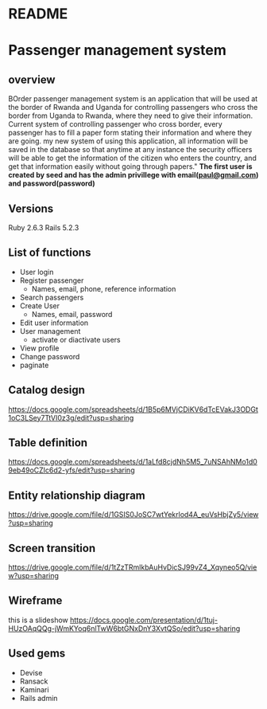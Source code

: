 # README
**Passenger management system**
===============================
## overview

BOrder passenger management system is an application that will be used at the border of Rwanda and Uganda for controlling passengers who cross the border from Uganda to Rwanda, where they need to give their information.
Current system of controlling passenger who cross border, every passenger has to fill a paper form stating their information and where they are going.
my new system of using this application, all information will be saved in the database so that anytime at any instance the
security officers will be able to get the information of the citizen who enters the country, and get that information easily without going through papers."
**The first user is created by seed and has the admin privillege with email(paul@gmail.com) and password(password)**						

## Versions
Ruby 2.6.3
Rails 5.2.3

## List of functions
* User login
* Register passenger
    * Names, email, phone, reference information
* Search passengers
* Create User
    * Names, email, password
* Edit user information
* User management
    * activate or diactivate users
* View profile
* Change password
* paginate

## Catalog design
https://docs.google.com/spreadsheets/d/1B5p6MVjCDiKV6dTcEVakJ3ODGt1oC3LSey7TtVI0z3g/edit?usp=sharing

## Table definition
https://docs.google.com/spreadsheets/d/1aLfd8cjdNh5M5_7uNSAhNMo1d09eb49oCZIc6d2-yfs/edit?usp=sharing

## Entity relationship diagram
https://drive.google.com/file/d/1GSIS0JoSC7wtYekrlod4A_euVsHbjZy5/view?usp=sharing

## Screen transition
https://drive.google.com/file/d/1tZzTRmlkbAuHvDicSJ99vZ4_Xqyneo5Q/view?usp=sharing

## Wireframe
this is a slideshow
https://docs.google.com/presentation/d/1tuj-HUzOAqQQg-jWmKYoq6nlTwW6btGNxDnY3XvtQSo/edit?usp=sharing

## Used gems
* Devise
* Ransack
* Kaminari
* Rails admin
